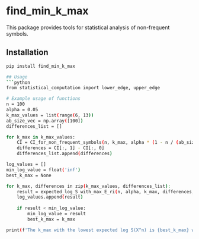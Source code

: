 # find_min_k_max

This package provides tools for statistical analysis of non-frequent symbols.

## Installation
```bash
pip install find_min_k_max

## Usage
```python
from statistical_computation import lower_edge, upper_edge

# Example usage of functions
n = 100
alpha = 0.05
k_max_values = list(range(6, 13))
ab_size_vec = np.array([100]) 
differences_list = []

for k_max in k_max_values:
    CI = CI_for_non_frequent_symbols(n, k_max, alpha * (1 - n / (ab_size_vec * (k_max + 1))))
    differences = CI[:, 1] - CI[:, 0] 
    differences_list.append(differences)

log_values = []
min_log_value = float('inf')
best_k_max = None

for k_max, differences in zip(k_max_values, differences_list):
    result = expected_log_S_with_max_E_ri(n, alpha, k_max, differences, ab_size_vec)
    log_values.append(result)
    
    if result < min_log_value:
        min_log_value = result
        best_k_max = k_max

print(f'The k_max with the lowest expected log S(X^n) is {best_k_max} with a value of {min_log_value:.4f}')
```
